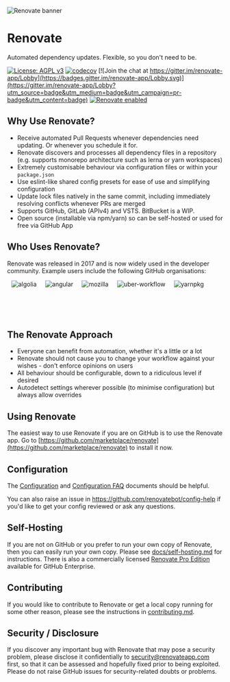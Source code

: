![Renovate banner](https://renovateapp.com/images/design/header_small.jpg)

# Renovate

Automated dependency updates. Flexible, so you don't need to be.

[![License: AGPL v3](https://img.shields.io/badge/License-AGPL%20v3-blue.svg)](https://raw.githubusercontent.com/renovateapp/renovate/master/license)
[![codecov](https://codecov.io/gh/renovateapp/renovate/branch/master/graph/badge.svg)](https://codecov.io/gh/renovateapp/renovate)
[![Join the chat at https://gitter.im/renovate-app/Lobby](https://badges.gitter.im/renovate-app/Lobby.svg)](https://gitter.im/renovate-app/Lobby?utm_source=badge&utm_medium=badge&utm_campaign=pr-badge&utm_content=badge)
[![Renovate enabled](https://img.shields.io/badge/renovate-enabled-brightgreen.svg)](https://renovateapp.com/)

## Why Use Renovate?

- Receive automated Pull Requests whenever dependencies need updating. Or whenever you schedule it for.
- Renovate discovers and processes all dependency files in a repository (e.g. supports
  monorepo architecture such as lerna or yarn workspaces)
- Extremely customisable behaviour via configuration files or within your `package.json`
- Use eslint-like shared config presets for ease of use and simplifying configuration
- Update lock files natively in the same commit, including immediately resolving conflicts whenever PRs are merged
- Supports GitHub, GitLab (APIv4) and VSTS. BitBucket is a WIP.
- Open source (installable via npm/yarn) so can be self-hosted or used for free via GitHub App

## Who Uses Renovate?

Renovate was released in 2017 and is now widely used in the developer community. Example users include the following GitHub organisations:

[<img align="left" src="https://avatars1.githubusercontent.com/u/2034458?s=80&v=4" alt="algolia" title="algolia" hspace="10"/>](https://github.com/algolia)
[<img align="left" src="https://avatars0.githubusercontent.com/u/139426?s=80&v=4" alt="angular" title="angular" hspace="10"/>](https://github.com/angular)
[<img align="left" src="https://avatars2.githubusercontent.com/u/131524?s=80&v=4" alt="mozilla" title="mozilla" hspace="10"/>](https://github.com/mozilla)
[<img align="left" src="https://avatars2.githubusercontent.com/u/33676472?s=80&v=4" alt="uber-workflow" title="uber-workflow" hspace="10"/>](https://github.com/uber-workflow)
[<img align="left" src="https://avatars1.githubusercontent.com/u/22247014?s=80&v=4" alt="yarnpkg" title="yarnpkg" hspace="10"/>](https://github.com/yarnpkg)

<br /><br /><br /><br /><br />

## The Renovate Approach

- Everyone can benefit from automation, whether it's a little or a lot
- Renovate should not cause you to change your workflow against your wishes - don't enforce opinions on users
- All behaviour should be configurable, down to a ridiculous level if desired
- Autodetect settings wherever possible (to minimise configuration) but always allow overrides

## Using Renovate

The easiest way to use Renovate if you are on GitHub is to use the Renovate app. Go to
[https://github.com/marketplace/renovate](https://github.com/marketplace/renovate) to install
it now.

## Configuration

The
[Configuration](https://github.com/renovateapp/renovate/blob/master/docs/configuration.md)
and
[Configuration FAQ](https://github.com/renovateapp/renovate/blob/master/docs/faq.md)
documents should be helpful.

You can also raise an issue in https://github.com/renovatebot/config-help if
you'd like to get your config reviewed or ask any questions.

## Self-Hosting

If you are not on GitHub or you prefer to run your own copy of Renovate, then you can easily run your own copy. Please see [docs/self-hosting.md](https://github.com/renovateapp/renovate/blob/master/docs/self-hosting.md) for instructions. There is also a commercially licensed [Renovate Pro Edition](https://renovatebot.com/pro) available for GitHub Enterprise.

## Contributing

If you would like to contribute to Renovate or get a local copy running for some other reason, please see the instructions in [contributing.md](.github/contributing.md).

## Security / Disclosure

If you discover any important bug with Renovate that may pose a security problem, please disclose it confidentially to security@renovateapp.com first, so that it can be assessed and hopefully fixed prior to being exploited. Please do not raise GitHub issues for security-related doubts or problems.
